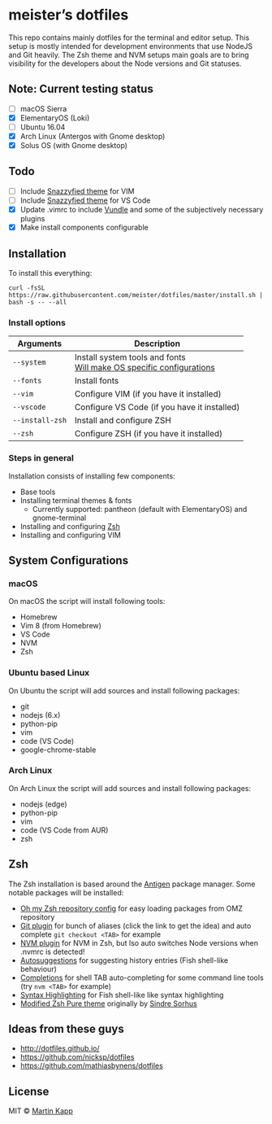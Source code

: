# meister’s dotfiles

This repo contains mainly dotfiles for the terminal and editor setup. This setup is mostly intended
for development environments that use NodeJS and Git heavily. The Zsh theme and NVM setups main
goals are to bring visibility for the developers about the Node versions and Git statuses.

## Note: Current testing status
* [ ] macOS Sierra
* [x] ElementaryOS (Loki)
* [ ] Ubuntu 16.04
* [x] Arch Linux (Antergos with Gnome desktop)
* [x] Solus OS (with Gnome desktop)

## Todo
* [ ] Include [Snazzyfied theme](https://github.com/meister/vim-snazzyfied) for VIM
* [ ] Include [Snazzyfied theme](https://github.com/meister/vscode-snazzyfied) for VS Code
* [x] Update .vimrc to include [Vundle](https://github.com/VundleVim/Vundle.vim) and some of the
  subjectively necessary plugins
* [x] Make install components configurable

## Installation

To install this everything:
```
curl -fsSL https://raw.githubusercontent.com/meister/dotfiles/master/install.sh | bash -s -- --all
```

### Install options

| Arguments           | Description
|---|---
| `--system`          | Install system tools and fonts<br>[Will make OS specific configurations](#system-configurations)
| `--fonts`           | Install fonts
| `--vim`             | Configure VIM (if you have it installed)
| `--vscode`          | Configure VS Code (if you have it installed)
| `--install-zsh`     | Install and configure ZSH
| `--zsh`             | Configure ZSH (if you have it installed)

### Steps in general

Installation consists of installing few components:
* Base tools
* Installing terminal themes & fonts
  * Currently supported: pantheon (default with ElementaryOS) and gnome-terminal
* Installing and configuring [Zsh](http://zsh.sourceforge.net)
* Installing and configuring VIM

## System Configurations

### macOS

On macOS the script will install following tools:
* Homebrew
* Vim 8 (from Homebrew)
* VS Code
* NVM
* Zsh

### Ubuntu based Linux

On Ubuntu the script will add sources and install following packages:
* git
* nodejs (6.x)
* python-pip
* vim
* code (VS Code)
* google-chrome-stable

### Arch Linux

On Arch Linux the script will add sources and install following packages:
* nodejs (edge)
* python-pip
* vim
* code (VS Code from AUR)
* zsh

## Zsh

The Zsh installation is based around the [Antigen](http://antigen.sharats.me) package manager.
Some notable packages will be installed:
* [Oh my Zsh repository config](https://github.com/robbyrussell/oh-my-zsh)
  for easy loading packages from OMZ repository
* [Git plugin](https://github.com/robbyrussell/oh-my-zsh/wiki/Plugin:git)
  for bunch of aliases (click the link to get the idea) and auto complete `git checkout <TAB>`
  for example
* [NVM plugin](https://github.com/lukechilds/zsh-nvm)
  for NVM in Zsh, but lso auto switches Node versions when .nvmrc is detected!
* [Autosuggestions](https://github.com/zsh-users/zsh-autosuggestions)
  for suggesting history entries (Fish shell-like behaviour)
* [Completions](https://github.com/zsh-users/zsh-completions)
  for shell TAB auto-completing for some command line tools (try `nvm <TAB>` for example)
* [Syntax Highlighting](https://github.com/zsh-users/zsh-syntax-highlighting)
  for Fish shell-like like syntax highlighting
* [Modified Zsh Pure theme](https://github.com/meister/pure)
  originally by [Sindre Sorhus](https://github.com/sindresorhus/pure)

## Ideas from these guys
* http://dotfiles.github.io/
* https://github.com/nicksp/dotfiles
* https://github.com/mathiasbynens/dotfiles

## License

MIT © [Martin Kapp](https://github.com/meister)
